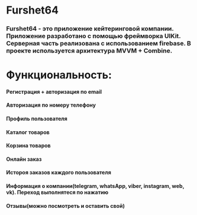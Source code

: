 # Furshet64

### Furshet64  - это приложение кейтеринговой компании. Приложение разработано с помощью фреймворка UIKit. Серверная часть реализована с использованием firebase. В проекте используется архитектура MVVM + Combine.

# Функциональность:
#### Регистрация + авторизация по email
#### Авторизация по номеру телефону
#### Профиль пользователя
#### Каталог товаров
#### Корзина товаров
#### Онлайн заказ
#### Истороя заказов каждого пользователя
#### Информация о компании(telegram, whatsApp, viber, instagram, web, vk). Переход выполнятеся по нажатию
#### Отзывы(можно посмотреть и оставить свой)

